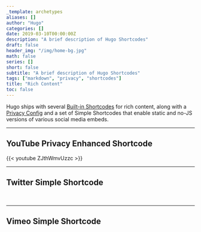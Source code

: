 ```yaml
---
_template: archetypes
aliases: []
author: "Hugo"
categories: []
date: 2019-03-10T00:00:00Z
description: "A brief description of Hugo Shortcodes"
draft: false
header_img: "/img/home-bg.jpg"
math: false
series: []
short: false
subtitle: "A brief description of Hugo Shortcodes"
tags: ["markdown", "privacy", "shortcodes"]
title: "Rich Content"
toc: false
---
```


Hugo ships with several [Built-in Shortcodes](https://gohugo.io/content-management/shortcodes/#use-hugos-built-in-shortcodes) for rich content, along with a [Privacy Config](https://gohugo.io/about/hugo-and-gdpr/) and a set of Simple Shortcodes that enable static and no-JS versions of various social media embeds.
<!--more-->
---

## YouTube Privacy Enhanced Shortcode

{{< youtube ZJthWmvUzzc >}}
<br>

---

## Twitter Simple Shortcode


<br>

---

## Vimeo Simple Shortcode